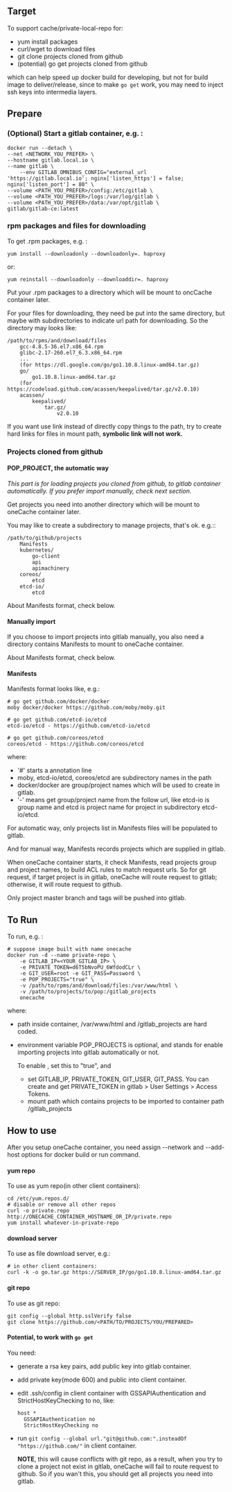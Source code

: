 ## Target
To support cache/private-local-repo for:

  - yum install packages
  - curl/wget to download files
  - git clone projects cloned from github
  - (potential) go get projects cloned from github

which can help speed up docker build for developing, but not for build image to deliver/release, since to make `go get` work, you may need to inject ssh keys into intermedia layers.

## Prepare

### (Optional) Start a gitlab container, e.g. :

    docker run --detach \
	--net <NETWORK_YOU_PREFER> \
	--hostname gitlab.local.io \
	--name gitlab \
        --env GITLAB_OMNIBUS_CONFIG="external_url 'https://gitlab.local.io'; nginx['listen_https'] = false; nginx['listen_port'] = 80" \
	--volume <PATH_YOU_PREFER>/config:/etc/gitlab \
	--volume <PATH_YOU_PREFER>/logs:/var/log/gitlab \
	--volume <PATH_YOU_PREFER>/data:/var/opt/gitlab \
	gitlab/gitlab-ce:latest

### rpm packages and files for downloading

To get .rpm packages, e.g. :

    yum install --downloadonly --downloadonly=. haproxy

or:

    yum reinstall --downloadonly --downloaddir=. haproxy

Put your .rpm packages to a directory which will be mount to oncCache container later.

For your files for downloading, they need be put into the same directory, but maybe with subdirectories to indicate url path for downloading.
So the directory may looks like:

    /path/to/rpms/and/download/files
        gcc-4.8.5-36.el7.x86_64.rpm
        glibc-2.17-260.el7_6.3.x86_64.rpm
        ...
        (for https://dl.google.com/go/go1.10.8.linux-amd64.tar.gz)
        go/
            go1.10.8.linux-amd64.tar.gz
        (for https://codeload.github.com/acassen/keepalived/tar.gz/v2.0.10)
        acassen/
            keepalived/
                tar.gz/
                    v2.0.10


If you want use link instead of directly copy things to the path, try to create hard links for files in mount path, **symbolic link will not work.**

### Projects cloned from github

#### POP_PROJECT, the automatic way

*This part is for loading projects you cloned from github, to gitlab container automatically. If you prefer import manually, check next section.*

Get projects you need into another directory which will be mount to oneCache container later.

You may like to create a subdirectory to manage projects, that's ok. e.g.::

    /path/to/github/projects
        Manifests
        kubernetes/
            go-client
            api
            apimachinery
        coreos/
            etcd
        etcd-io/
            etcd

About Manifests format, check below.

#### Manually import

If you choose to import projects into gitlab manually, you also need a directory contains Manifests to mount to oneCache container.

About Manifests format, check below.

#### Manifests

Manifests format looks like, e.g.:

    # go get github.com/docker/docker
    moby docker/docker https://github.com/moby/moby.git

    # go get github.com/etcd-io/etcd
    etcd-io/etcd - https://github.com/etcd-io/etcd

    # go get github.com/coreos/etcd
    coreos/etcd - https://github.com/coreos/etcd

where:

  - '#' starts a annotation line
  - moby, etcd-io/etcd, coreos/etcd are subdirectory names in the path
  - docker/docker are group/project names which will be used to create in gitlab.
  - '-' means get group/project name from the follow url, like etcd-io is group name and etcd is project name for project in subdirectory etcd-io/etcd.

For automatic way, only projects list in Manifests files will be populated to gitlab.

And for manual way, Manifests records projects which are supplied in gitlab.

When oneCache container starts, it check Manifests, read projects group and project names, to build ACL rules to match request urls. So for git request, if target project is in gitlab, oneCache will route request to gitlab; otherwise, it will route request to github.

Only project master branch and tags will be pushed into gitlab.

## To Run

To run, e.g. :

    # suppose image built with name onecache
    docker run -d --name private-repo \
        -e GITLAB_IP=<YOUR_GITLAB_IP> \
        -e PRIVATE_TOKEN=d6T5bNvoPU_6WfdodCLr \
        -e GIT_USER=root -e GIT_PASS=Password \
        -e POP_PROJECTS="true" \
        -v /path/to/rpms/and/download/files:/var/www/html \
        -v /path/to/projects/to/pop:/gitlab_projects
        onecache

where:

  - path inside container, /var/www/html and /gitlab_projects are hard coded.
  - environment variable POP_PROJECTS is optional, and stands for enable importing projects into gitlab automatically or not.

    To enable , set this to "true", and

      - set GITLAB_IP, PRIVATE_TOKEN, GIT_USER, GIT_PASS. You can create and get PRIVATE_TOKEN in gitlab  > User Settings > Access Tokens.
      - mount path which contains projects to be imported to container path /gitlab_projects

## How to use

After you setup oneCache container, you need assign --network and --add-host options for docker build or run command.

#### yum repo

To use as yum repo(in other client containers):

    cd /etc/yum.repos.d/
    # disable or remove all other repos
    curl -o private.repo http://ONECACHE_CONTAINER_HOSTNAME_OR_IP/private.repo
    yum install whatever-in-private-repo

#### download server

To use as file download server, e.g.:

    # in other client containers:
    curl -k -o go.tar.gz https://SERVER_IP/go/go1.10.8.linux-amd64.tar.gz

#### git repo

To use as git repo:

    git config --global http.sslVerify false
    git clone https://github.com/<PATH/TO/PROJECTS/YOU/PREPARED>

#### Potential, to work with `go get`

You need:

  - generate a rsa key pairs, add public key into gitlab container.
  - add private key(mode 600) and public into client container.
  - edit .ssh/config in client container with GSSAPIAuthentication and StrictHostKeyChecking to no, like:

        host *
          GSSAPIAuthentication no
          StrictHostKeyChecking no

  - run `git config --global url."git@github.com:".insteadOf "https://github.com/"` in client container.

    **NOTE**, this will cause conflicts with git repo, as a result, when you try to clone a project not exist in gitlab, oneCache will fail to route request to github.
    So if you wan't this, you should get all projects you need into gitlab.
